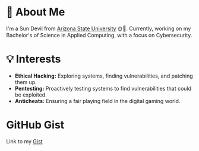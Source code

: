 # 🌵 About Me

I'm a Sun Devil from [Arizona State University](https://www.asu.edu/) 🌞🔱. Currently, working on my Bachelor's of Science in Applied Computing, with a focus on Cybersecurity.

# 💡 Interests

- **Ethical Hacking:** Exploring systems, finding vulnerabilities, and patching them up.
- **Pentesting:** Proactively testing systems to find vulnerabilities that could be exploited.
- **Anticheats:** Ensuring a fair playing field in the digital gaming world.

# GitHub Gist

Link to my [Gist](https://gist.github.com/Desrucker)
